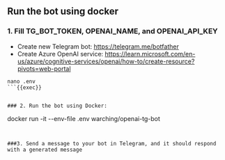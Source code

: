 ## Run the bot using docker

### 1. Fill TG_BOT_TOKEN, OPENAI_NAME, and OPENAI_API_KEY

- Create new Telegram bot: https://telegram.me/botfather
- Create Azure OpenAI service: https://learn.microsoft.com/en-us/azure/cognitive-services/openai/how-to/create-resource?pivots=web-portal

```
nano .env
```{{exec}}


### 2. Run the bot using Docker:

```
docker run -it --env-file .env warching/openai-tg-bot
```{{exec}}


###3. Send a message to your bot in Telegram, and it should respond with a generated message